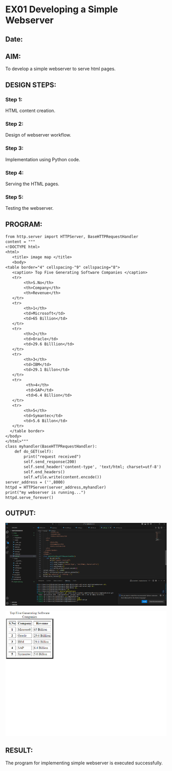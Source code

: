 # EX01 Developing a Simple Webserver
## Date:

## AIM:
To develop a simple webserver to serve html pages.

## DESIGN STEPS:
### Step 1: 
HTML content creation.

### Step 2:
Design of webserver workflow.

### Step 3:
Implementation using Python code.

### Step 4:
Serving the HTML pages.

### Step 5:
Testing the webserver.

## PROGRAM:
```
from http.server import HTTPServer, BaseHTTPRequestHandler
content = """
<!DOCTYPE html>
<html> 
   <title> image map </title>
   <body>
<table border="4" cellspacing-"9" cellspacing="8">       
   <caption> Top Five Generating Software Companies </caption>
   <tr>
        <th>S.No</th>
        <th>Company</th>
        <th>Revenue</th>
   </tr>
   <tr>
        <th>1</th>
        <td>Microsoft</td> 
        <td>65 Billion</td> 
   </tr>
   <tr>     
        <th>2</th>
        <td>Oracle</td>
        <td>29.6 Billlion</td>
   </tr>
   <tr>
        <th>3</th>
        <td>IBM</td>
        <td>29.1 Billon</td>
   </tr>
   <tr>
         <th>4</th>
         <td>SAP</td>
         <td>6.4 Billion</td>
   </tr>
   <tr>
        <th>5</th>
        <td>Symantec</td>
        <td>5.6 Billon</td>
   </tr>
  </table border>
</body>
</html>"""
class myhandler(BaseHTTPRequestHandler):
    def do_GET(self):
        print("request received")
        self.send_response(200)
        self.send_header('content-type', 'text/html; charset=utf-8')
        self.end_headers()
        self.wfile.write(content.encode())
server_address = ('',8000)
httpd = HTTPServer(server_address,myhandler)
print("my webserver is running...")
httpd.serve_forever()

```

## OUTPUT:   

![Alt text](<Screenshot 2023-11-05 163456.png>)

![Alt text](<top companies web server.png>)

## RESULT:
The program for implementing simple webserver is executed successfully.
